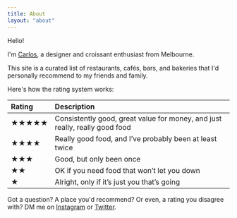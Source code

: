 ```yaml
---
title: About
layout: "about"
---
```


Hello! 

I'm [Carlos](https://carlos-m.com), a designer and croissant enthusiast from Melbourne.

This site is a curated list of restaurants, cafés, bars, and bakeries that I'd personally recommend to my friends and family.

Here's how the rating system works:

| Rating | Description |
| :-- | :-- |
| ★★★★★ | Consistently good, great value for money, and just really, really good food |
| ★★★★ | Really good food, and I’ve probably been at least twice |
| ★★★ | Good, but only been once |
| ★★ | OK if you need food that won’t let you down |
| ★ | Alright, only if it’s just you that’s going |

Got a question? A place you'd recommend? Or even, a rating you disagree with? DM me on [Instagram](https://instagram.com/cjmlgrto) or [Twitter](https://twitter.com/cjmlgrto).